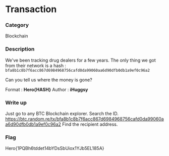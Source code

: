 # Transaction

### Category

Blockchain

### Description

We've been tracking drug dealers for a few years. The only thing we got from their network is a hash : ```bfa8b1c8b7f6acc867d6984968756cafd0da99060aa6d90dfb0db1a9ef0c96a2```

Can you tell us where the money is gone?

Format : **Hero{HASH}**
Author : **iHuggsy**

### Write up

Just go to any BTC Blockchain explorer. Search the ID.
https://btc.random.re/tx/bfa8b1c8b7f6acc867d6984968756cafd0da99060aa6d90dfb0db1a9ef0c96a2
Find the recipient address.

### Flag

Hero{1PQBh6tddet14bYDsSbUiox1YJb5EL185A}